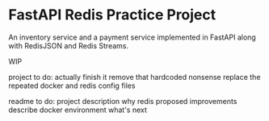 # FastAPI Redis Practice Project

An inventory service and a payment service implemented in FastAPI along with RedisJSON and Redis Streams.

WIP

project to do:
actually finish it
remove that hardcoded nonsense
replace the repeated docker and redis config files

readme to do:
project description
why redis
proposed improvements
describe docker environment
what's next